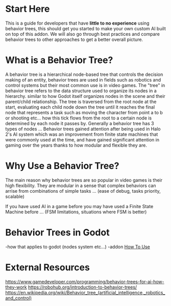 # Start Here
This is a guide for developers that have **little to no experience** using behavior trees, this should get you started to make your own custom AI built on top of this addon. We will also go through best practices and compare behavior trees to other approaches to get a better overall picture.

# What is a Behavior Tree?
A behavior tree is a hierarchical node-based tree that controls the decision making of an entity, behavior trees are used in fields such as robotics and control systems but their most common use is in video games. The "tree" in behavior tree refers to the data structure used to organize its nodes in a hierarchy. similar to how Godot itself organizes nodes in the scene and their parent/child relationship.
The tree is traversed from the root node at the start, evaluating each child node down the tree until it reaches the final node that represents a task such as moving the character from point a to b or shooting etc... how this tick flows from the root to a certain node is determined by each node it passes by. Generally a behavior tree has 3 types of nodes ...
Behavior trees gained attention after being used in Halo 2's AI system which was an improvement from finite state machines that were commonly used at the time, and have gained significant attention in gaming over the years thanks to how modular and flexible they are.

# Why Use a Behavior Tree?
The main reason why behavior trees are so popular in video games is their high flexibility. They are modular in a sense that complex behaviors can arrise from combinations of simple tasks ...
(ease of debug, tasks priority, scalable)

If you have used AI in a game before you may have used a Finite State Machine before ...
(FSM limitations, situations where FSM is better)

# Behavior Trees in Godot
-how that applies to godot (nodes system etc...)
-addon
[How To Use](using_addon.md)

# External Resources
https://www.gamedeveloper.com/programming/behavior-trees-for-ai-how-they-work
https://robohub.org/introduction-to-behavior-trees/
https://en.wikipedia.org/wiki/Behavior_tree_(artificial_intelligence,_robotics_and_control)